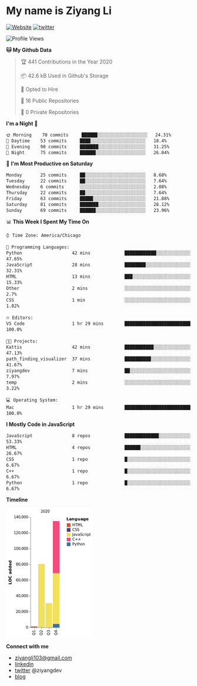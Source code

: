 # My name is Ziyang Li
[![Website](https://img.shields.io/website?down_color=red&down_message=offline&up_color=success&up_message=online&url=https%3A%2F%2Fziyang.dev)](https://ziyang.dev)
[![twitter](https://img.shields.io/badge/twitter-%40ziyangdev-blue?style=social&logo=twitter)](https://twitter.com/ziyangdev)

<!--START_SECTION:waka-->
![Profile Views](http://img.shields.io/badge/Profile%20Views-84-blue)

**🐱 My Github Data** 

> 🏆 441 Contributions in the Year 2020
 > 
> 📦 42.6 kB Used in Github's Storage 
 > 
> 💼 Opted to Hire
 > 
> 📜 16 Public Repositories 
 > 
> 🔑 0 Private Repositories  
 > 
**I'm a Night 🦉** 

```text
🌞 Morning    70 commits     ██████░░░░░░░░░░░░░░░░░░░   24.31% 
🌆 Daytime    53 commits     ████░░░░░░░░░░░░░░░░░░░░░   18.4% 
🌃 Evening    90 commits     ███████░░░░░░░░░░░░░░░░░░   31.25% 
🌙 Night      75 commits     ██████░░░░░░░░░░░░░░░░░░░   26.04%

```
📅 **I'm Most Productive on Saturday** 

```text
Monday       25 commits     ██░░░░░░░░░░░░░░░░░░░░░░░   8.68% 
Tuesday      22 commits     ██░░░░░░░░░░░░░░░░░░░░░░░   7.64% 
Wednesday    6 commits      ░░░░░░░░░░░░░░░░░░░░░░░░░   2.08% 
Thursday     22 commits     ██░░░░░░░░░░░░░░░░░░░░░░░   7.64% 
Friday       63 commits     █████░░░░░░░░░░░░░░░░░░░░   21.88% 
Saturday     81 commits     ███████░░░░░░░░░░░░░░░░░░   28.12% 
Sunday       69 commits     ██████░░░░░░░░░░░░░░░░░░░   23.96%

```


📊 **This Week I Spent My Time On** 

```text
⌚︎ Time Zone: America/Chicago

💬 Programming Languages: 
Python                   42 mins             ████████████░░░░░░░░░░░░░   47.65% 
JavaScript               28 mins             ████████░░░░░░░░░░░░░░░░░   32.31% 
HTML                     13 mins             ███░░░░░░░░░░░░░░░░░░░░░░   15.33% 
Other                    2 mins              ░░░░░░░░░░░░░░░░░░░░░░░░░   2.7% 
CSS                      1 min               ░░░░░░░░░░░░░░░░░░░░░░░░░   1.82%

🔥 Editors: 
VS Code                  1 hr 29 mins        █████████████████████████   100.0%

🐱‍💻 Projects: 
Kattis                   42 mins             ███████████░░░░░░░░░░░░░░   47.13% 
path_finding_visualizer  37 mins             ██████████░░░░░░░░░░░░░░░   41.67% 
ziyangdev                7 mins              ██░░░░░░░░░░░░░░░░░░░░░░░   7.97% 
temp                     2 mins              ░░░░░░░░░░░░░░░░░░░░░░░░░   3.22%

💻 Operating System: 
Mac                      1 hr 29 mins        █████████████████████████   100.0%

```

**I Mostly Code in JavaScript** 

```text
JavaScript               8 repos             █████████████░░░░░░░░░░░░   53.33% 
HTML                     4 repos             ██████░░░░░░░░░░░░░░░░░░░   26.67% 
CSS                      1 repo              █░░░░░░░░░░░░░░░░░░░░░░░░   6.67% 
C++                      1 repo              █░░░░░░░░░░░░░░░░░░░░░░░░   6.67% 
Python                   1 repo              █░░░░░░░░░░░░░░░░░░░░░░░░   6.67%

```


**Timeline**

![Chart not found](https://raw.githubusercontent.com/Ziyangll/Ziyangll/master/charts/bar_graph.png) 


<!--END_SECTION:waka-->

**Connect with me**
- ziyangli103@gmail.com
- [linkedin](https://www.linkedin.com/in/ziyangg/)
- [twitter](https://twitter.com/ziyangdev) @ziyangdev
- [blog](https://ziyangll.github.io/blog/)

